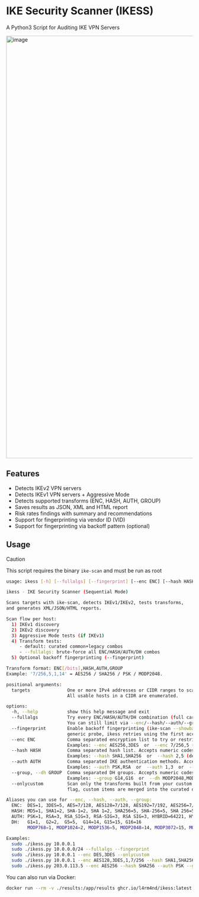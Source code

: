 # IKE Security Scanner (IKESS)
A Python3 Script for Auditing IKE VPN Servers

<img width="1632" height="1138" alt="image" src="https://github.com/user-attachments/assets/73939e6b-f885-4cc1-a3f5-8cd3005dd8f5" />

## Features

- Detects IKEv2 VPN servers
- Detects IKEv1 VPN servers + Aggressive Mode
- Detects supported transforms (ENC, HASH, AUTH, GROUP)
- Saves results as JSON, XML and HTML report
- Risk rates findings with summary and recommendations
- Support for fingerprinting via vendor ID (VID)
- Support for fingerprinting via backoff pattern (optional)

## Usage

> [!CAUTION]
> This script requires the binary `ike-scan` and must be run as root

```bash
usage: ikess [-h] [--fullalgs] [--fingerprint] [--enc ENC] [--hash HASH] [--auth AUTH] [--group GROUP] [--onlycustom] targets [targets ...]

ikess - IKE Security Scanner (Sequential Mode)

Scans targets with ike-scan, detects IKEv1/IKEv2, tests transforms,
and generates XML/JSON/HTML reports.

Scan flow per host:
  1) IKEv1 discovery
  2) IKEv2 discovery
  3) Aggressive Mode tests (if IKEv1)
  4) Transform tests:
     - default: curated common+legacy combos
     - --fullalgs: brute-force all ENC/HASH/AUTH/DH combos
  5) Optional backoff fingerprinting (--fingerprint)

Transform format: ENC[/bits],HASH,AUTH,GROUP
Example: '7/256,5,1,14' = AES256 / SHA256 / PSK / MODP2048.

positional arguments:
  targets              One or more IPv4 addresses or CIDR ranges to scan. Examples: 192.0.2.10 192.0.2.0/28
                       All usable hosts in a CIDR are enumerated.

options:
  -h, --help           show this help message and exit
  --fullalgs           Try every ENC/HASH/AUTH/DH combination (full cartesian set).
                       You can still limit via --enc/--hash/--auth/--group. Very noisy. (default: False)
  --fingerprint        Enable backoff fingerprinting (ike-scan --showbackoff). If no fingerprint is obtained from a
                       generic probe, ikess retries using the first accepted transform to improve accuracy. (default: False)
  --enc ENC            Comma separated encryption list to try or restrict. Accepts numeric codes or aliases.
                       Examples: --enc AES256,3DES  or  --enc 7/256,5 (default: None)
  --hash HASH          Comma separated hash list. Accepts numeric codes or aliases.
                       Examples: --hash SHA1,SHA256  or  --hash 2,5 (default: None)
  --auth AUTH          Comma separated IKE authentication methods. Accepts numeric codes or aliases.
                       Examples: --auth PSK,RSA  or  --auth 1,3  or  --auth HYBRID (default: None)
  --group, --dh GROUP  Comma separated DH groups. Accepts numeric codes or aliases. '--dh' is an alias.
                       Examples: --group G14,G16  or  --dh MODP2048,MODP4096  or  --group 14,16 (default: None)
  --onlycustom         Scan only the transforms built from your custom --enc/--hash/--auth/--group lists. Without this
                       flag, custom items are merged into the curated or expanded set. (default: False)

Aliases you can use for --enc, --hash, --auth, --group:
  ENC:  DES=1, 3DES=5, AES=7/128, AES128=7/128, AES192=7/192, AES256=7/256
  HASH: MD5=1, SHA1=2, SHA-1=2, SHA 1=2, SHA256=5, SHA-256=5, SHA 256=5
  AUTH: PSK=1, RSA=3, RSA_SIG=3, RSA-SIG=3, RSA SIG=3, HYBRID=64221, HYBRID_RSA=64221
  DH:   G1=1,  G2=2,  G5=5,  G14=14, G15=15, G16=16
        MODP768=1, MODP1024=2, MODP1536=5, MODP2048=14, MODP3072=15, MODP4096=16

Examples:
  sudo ./ikess.py 10.0.0.1
  sudo ./ikess.py 10.0.0.0/24 --fullalgs --fingerprint
  sudo ./ikess.py 10.0.0.1 --enc DES,3DES --onlycustom
  sudo ./ikess.py 10.0.0.1 --enc AES128,3DES,1,7/256 --hash SHA1,SHA256,1 --auth PSK,RSA --group G2,G14,16
  sudo ./ikess.py 203.0.113.5 --enc AES256 --hash SHA256 --auth PSK --group MODP2048 --onlycustom
```

You can also run via Docker:

```bash
docker run --rm -v ./results:/app/results ghcr.io/l4rm4nd/ikess:latest <IP>
```
